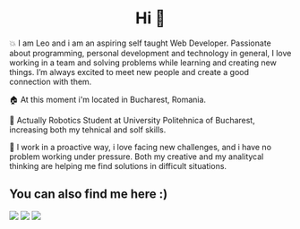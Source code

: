 <h1 align="center">Hi 👋</h1>

💥 I am Leo and i am an aspiring self taught Web Developer. Passionate about programming, personal development and technology in general, I love working in a team and solving problems while learning and creating new things. I’m always excited to meet new people and create a good connection with them.

🏠 At this moment i'm located in Bucharest, Romania.

🌱 Actually Robotics Student at University Politehnica of Bucharest, increasing both my tehnical and solf skills.

💪 I work in a proactive way, i love facing new challenges, and i have no problem working under pressure.
Both my creative and my analitycal thinking are helping me find solutions in difficult situations.


<h2>You can also find me here :)</h2>
<div style:"display: grid; grid-template-colums: 1fr 1fr 1fr; justify-content:center; align-items:center">

  <a href="https://www.facebook.com/leo.stefan.iliescu"><img src="https://github.com/gauravghongde/social-icons/blob/9d939e1c5b7ea4a24ac39c3e4631970c0aa1b920/PNG/Color/Facebook.png"></a>
<a href="https://www.instagram.com/leostefann/"><img src="https://github.com/gauravghongde/social-icons/blob/9d939e1c5b7ea4a24ac39c3e4631970c0aa1b920/PNG/Color/Instagram.png"></a>
<a href="https://www.linkedin.com/in/iliescu-stefan-leonard-95b935208/"><img src="https://github.com/gauravghongde/social-icons/blob/9d939e1c5b7ea4a24ac39c3e4631970c0aa1b920/PNG/Color/LinkedIN.png"></a>

</div>








